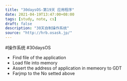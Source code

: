 ```yaml
---
title: "30daysOS-第19天 应用程序"
date: 2021-04-19T13:47:00+08:00
tags: [study, note, cs]
draft: false
description: "30天自制操作系统"
source: "http://hrb.osask.jp/"
---
```

#操作系统 #30daysOS 

- Find file of the application
- Load file into memory
- Assert the address of application in memeory to GDT
- Farjmp to the No setted above


